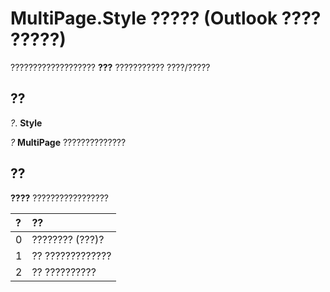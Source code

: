 
# MultiPage.Style ????? (Outlook ???? ?????)

??????????????????? **???** ??????????? ????/?????


## ??

 _?_. **Style**

 _?_ **MultiPage** ??????????????


## ??

 **????** ?????????????????



|**?**|**??**|
|:-----|:-----|
|0|???????? (???)?|
|1|?? ?????????????|
|2|?? ??????????|

